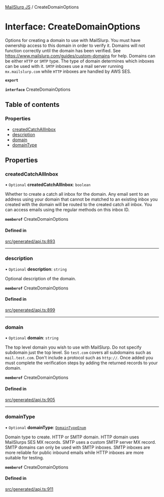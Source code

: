 [MailSlurp JS](../README.md) / CreateDomainOptions

# Interface: CreateDomainOptions

Options for creating a domain to use with MailSlurp. You must have ownership access to this domain in order to verify it. Domains will not function correctly until the domain has been verified. See https://www.mailslurp.com/guides/custom-domains for help. Domains can be either `HTTP` or `SMTP` type. The type of domain determines which inboxes can be used with it. `SMTP` inboxes use a mail server running `mx.mailslurp.com` while `HTTP` inboxes are handled by AWS SES.

**`export`**

**`interface`** CreateDomainOptions

## Table of contents

### Properties

- [createdCatchAllInbox](CreateDomainOptions.md#createdcatchallinbox)
- [description](CreateDomainOptions.md#description)
- [domain](CreateDomainOptions.md#domain)
- [domainType](CreateDomainOptions.md#domaintype)

## Properties

### createdCatchAllInbox

• `Optional` **createdCatchAllInbox**: `boolean`

Whether to create a catch all inbox for the domain. Any email sent to an address using your domain that cannot be matched to an existing inbox you created with the domain will be routed to the created catch all inbox. You can access emails using the regular methods on this inbox ID.

**`memberof`** CreateDomainOptions

#### Defined in

[src/generated/api.ts:893](https://github.com/mailslurp/mailslurp-client/blob/20b4039/src/generated/api.ts#L893)

___

### description

• `Optional` **description**: `string`

Optional description of the domain.

**`memberof`** CreateDomainOptions

#### Defined in

[src/generated/api.ts:899](https://github.com/mailslurp/mailslurp-client/blob/20b4039/src/generated/api.ts#L899)

___

### domain

• `Optional` **domain**: `string`

The top level domain you wish to use with MailSlurp. Do not specify subdomain just the top level. So `test.com` covers all subdomains such as `mail.test.com`. Don't include a protocol such as `http://`. Once added you must complete the verification steps by adding the returned records to your domain.

**`memberof`** CreateDomainOptions

#### Defined in

[src/generated/api.ts:905](https://github.com/mailslurp/mailslurp-client/blob/20b4039/src/generated/api.ts#L905)

___

### domainType

• `Optional` **domainType**: [`DomainTypeEnum`](../enums/CreateDomainOptions.DomainTypeEnum.md)

Domain type to create. HTTP or SMTP domain. HTTP domain uses MailSlurps SES MX records. SMTP uses a custom SMTP server MX record. SMTP domains can only be used with SMTP inboxes. SMTP inboxes are more reliable for public inbound emails while HTTP inboxes are more suitable for testing.

**`memberof`** CreateDomainOptions

#### Defined in

[src/generated/api.ts:911](https://github.com/mailslurp/mailslurp-client/blob/20b4039/src/generated/api.ts#L911)
